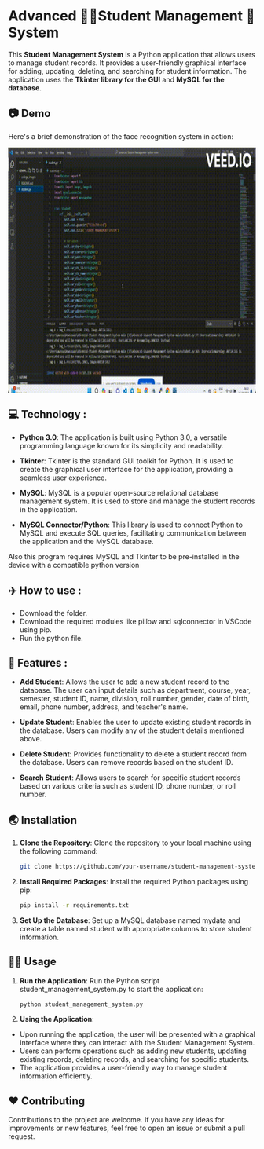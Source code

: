 # Advanced 🧑‍🎓Student Management 🦾System

This **Student Management System** is a Python application that allows users to manage student records. It provides a user-friendly graphical interface for adding, updating, deleting, and searching for student information. The application uses the **Tkinter library for the GUI** and **MySQL for the database**.

## 📷 Demo
Here's a brief demonstration of the face recognition system in action:

<img align="center" src="ASM Video.gif" alt="GIF Title" width="1000" height="500">

## 💻 Technology :
- **Python 3.0**: The application is built using Python 3.0, a versatile programming language known for its simplicity and readability.

- **Tkinter**: Tkinter is the standard GUI toolkit for Python. It is used to create the graphical user interface for the application, providing a seamless user experience.

- **MySQL**: MySQL is a popular open-source relational database management system. It is used to store and manage the student records in the application.

- **MySQL Connector/Python**: This library is used to connect Python to MySQL and execute SQL queries, facilitating communication between the application and the MySQL database.

Also this program requires MySQL and Tkinter to be pre-installed in the device with a compatible python version

## ✈️ How to use :
* Download the folder.
* Download the required modules like pillow and sqlconnector in VSCode using pip.
* Run the python file. 

## 🚀 Features :
- **Add Student**: Allows the user to add a new student record to the database. The user can input details such as department, course, year, semester, student ID, name, division, roll number, gender, date of birth, email, phone number, address, and teacher's name.

- **Update Student**: Enables the user to update existing student records in the database. Users can modify any of the student details mentioned above.

- **Delete Student**: Provides functionality to delete a student record from the database. Users can remove records based on the student ID.

- **Search Student**: Allows users to search for specific student records based on various criteria such as student ID, phone number, or roll number.


## 🌏 Installation
1. **Clone the Repository**:
Clone the repository to your local machine using the following command:

   ```bash
   git clone https://github.com/your-username/student-management-system.git

2. **Install Required Packages**:
Install the required Python packages using pip:

   ```bash
   pip install -r requirements.txt

3. **Set Up the Database**:
Set up a MySQL database named mydata and create a table named student with appropriate columns to store student information.

## 🧑‍💻 Usage
1. **Run the Application**:
Run the Python script student_management_system.py to start the application:

   ```bash
   python student_management_system.py

2. **Using the Application**:
- Upon running the application, the user will be presented with a graphical interface where they can interact with the Student Management System.
- Users can perform operations such as adding new students, updating existing records, deleting records, and searching for specific students.
- The application provides a user-friendly way to manage student information efficiently.

## ❤️ Contributing
Contributions to the project are welcome. If you have any ideas for improvements or new features, feel free to open an issue or submit a pull request.

